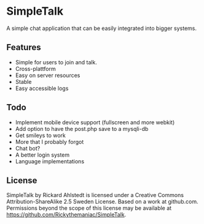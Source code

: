 SimpleTalk
========
A simple chat application that can be easily integrated into bigger systems.

Features
--------
- Simple for users to join and talk.
- Cross-plattform
- Easy on server resources
- Stable
- Easy accessible logs

Todo
----
- Implement mobile device support (fullscreen and more webkit)
- Add option to have the post.php save to a mysqli-db
- Get smileys to work
- More that I probably forgot
- Chat bot?
- A better login system
- Language implementations

License
-------
SimpleTalk by Rickard Ahlstedt is licensed under a Creative Commons Attribution-ShareAlike 2.5 Sweden License.
Based on a work at github.com.
Permissions beyond the scope of this license may be available at https://github.com/Rickythemaniac/SimpleTalk.